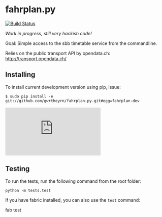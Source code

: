 fahrplan.py
===========

[![Build Status](https://secure.travis-ci.org/gwrtheyrn/fahrplan.py.png?branch=master)](http://travis-ci.org/gwrtheyrn/fahrplan.py)

*Work in progress, still very hackish code!*

Goal: Simple access to the sbb timetable service from the commandline.

Relies on the public transport API by opendata.ch: http://transport.opendata.ch/


Installing
----------

To install current development version using pip, issue:

    $ sudo pip install -e git://github.com/gwrtheyrn/fahrplan.py.git#egg=fahrplan-dev

![Screenshot](http://make.opendata.ch/lib/exe/fetch.php?media=project:20120331_160821.png)


Testing
-------

To run the tests, run the following command from the root folder:

    python -m tests.test

If you have fabric installed, you can also use the `test` command:

   fab test
